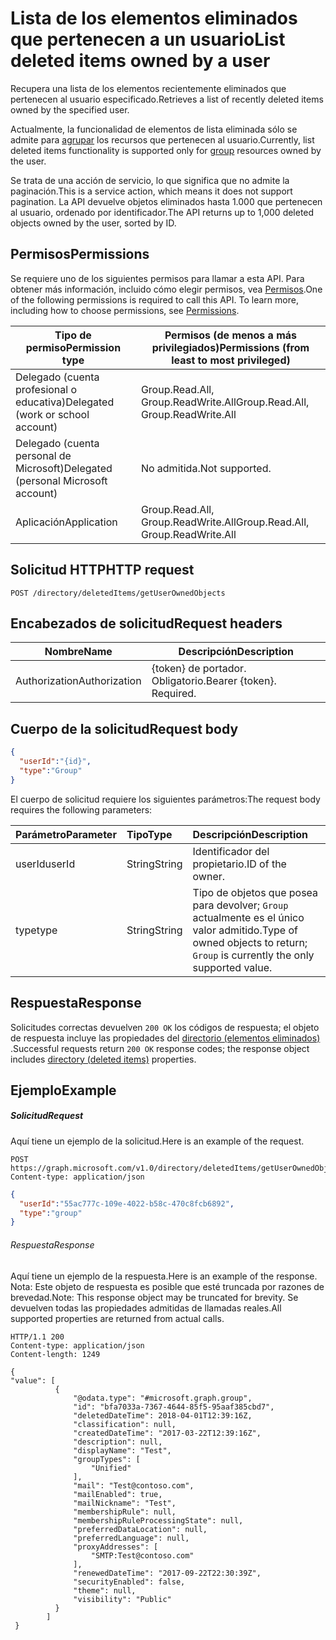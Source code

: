 # <a name="list-deleted-items-owned-by-a-user"></a><span data-ttu-id="863c4-101">**Lista de los elementos eliminados que pertenecen a un usuario**</span><span class="sxs-lookup"><span data-stu-id="863c4-101">**List deleted items owned by a user**</span></span>

<span data-ttu-id="863c4-102">Recupera una lista de los elementos recientemente eliminados que pertenecen al usuario especificado.</span><span class="sxs-lookup"><span data-stu-id="863c4-102">Retrieves a list of recently deleted items owned by the specified user.</span></span>  

<span data-ttu-id="863c4-103">Actualmente, la funcionalidad de elementos de lista eliminada sólo se admite para [agrupar](../resources/group.md) los recursos que pertenecen al usuario.</span><span class="sxs-lookup"><span data-stu-id="863c4-103">Currently, list deleted items functionality is supported only for [group](../resources/group.md) resources owned by the user.</span></span>

<span data-ttu-id="863c4-104">Se trata de una acción de servicio, lo que significa que no admite la paginación.</span><span class="sxs-lookup"><span data-stu-id="863c4-104">This is a service action, which means it does not support pagination.</span></span>  <span data-ttu-id="863c4-105">La API devuelve objetos eliminados hasta 1.000 que pertenecen al usuario, ordenado por identificador.</span><span class="sxs-lookup"><span data-stu-id="863c4-105">The API returns up to 1,000 deleted objects owned by the user, sorted by ID.</span></span>

## <a name="permissions"></a><span data-ttu-id="863c4-106">Permisos</span><span class="sxs-lookup"><span data-stu-id="863c4-106">Permissions</span></span>

<span data-ttu-id="863c4-p102">Se requiere uno de los siguientes permisos para llamar a esta API. Para obtener más información, incluido cómo elegir permisos, vea [Permisos](https://developer.microsoft.com/graph/docs/concepts/permissions_reference).</span><span class="sxs-lookup"><span data-stu-id="863c4-p102">One of the following permissions is required to call this API. To learn more, including how to choose permissions, see [Permissions](https://developer.microsoft.com/graph/docs/concepts/permissions_reference).</span></span>

| <span data-ttu-id="863c4-109">Tipo de permiso</span><span class="sxs-lookup"><span data-stu-id="863c4-109">Permission type</span></span> | <span data-ttu-id="863c4-110">Permisos (de menos a más privilegiados)</span><span class="sxs-lookup"><span data-stu-id="863c4-110">Permissions (from least to most privileged)</span></span> |
| --- | --- |
| <span data-ttu-id="863c4-111">Delegado (cuenta profesional o educativa)</span><span class="sxs-lookup"><span data-stu-id="863c4-111">Delegated (work or school account)</span></span> | <span data-ttu-id="863c4-112">Group.Read.All, Group.ReadWrite.All</span><span class="sxs-lookup"><span data-stu-id="863c4-112">Group.Read.All, Group.ReadWrite.All</span></span> |
| <span data-ttu-id="863c4-113">Delegado (cuenta personal de Microsoft)</span><span class="sxs-lookup"><span data-stu-id="863c4-113">Delegated (personal Microsoft account)</span></span> |  <span data-ttu-id="863c4-114">No admitida.</span><span class="sxs-lookup"><span data-stu-id="863c4-114">Not supported.</span></span> |
| <span data-ttu-id="863c4-115">Aplicación</span><span class="sxs-lookup"><span data-stu-id="863c4-115">Application</span></span> | <span data-ttu-id="863c4-116">Group.Read.All, Group.ReadWrite.All</span><span class="sxs-lookup"><span data-stu-id="863c4-116">Group.Read.All, Group.ReadWrite.All</span></span>  |

## <a name="http-request"></a><span data-ttu-id="863c4-117">Solicitud HTTP</span><span class="sxs-lookup"><span data-stu-id="863c4-117">HTTP request</span></span>

``` http
POST /directory/deletedItems/getUserOwnedObjects
```

## <a name="request-headers"></a><span data-ttu-id="863c4-118">Encabezados de solicitud</span><span class="sxs-lookup"><span data-stu-id="863c4-118">Request headers</span></span>

| <span data-ttu-id="863c4-119">Nombre</span><span class="sxs-lookup"><span data-stu-id="863c4-119">Name</span></span>          | <span data-ttu-id="863c4-120">Descripción</span><span class="sxs-lookup"><span data-stu-id="863c4-120">Description</span></span>               |
| ------------- | ------------------------- |
| <span data-ttu-id="863c4-121">Authorization</span><span class="sxs-lookup"><span data-stu-id="863c4-121">Authorization</span></span> | <span data-ttu-id="863c4-p103">{token} de portador. Obligatorio.</span><span class="sxs-lookup"><span data-stu-id="863c4-p103">Bearer {token}. Required.</span></span> |

## <a name="request-body"></a><span data-ttu-id="863c4-124">Cuerpo de la solicitud</span><span class="sxs-lookup"><span data-stu-id="863c4-124">Request body</span></span>

```json
{
  "userId":"{id}",
  "type":"Group"
}
```

<span data-ttu-id="863c4-125">El cuerpo de solicitud requiere los siguientes parámetros:</span><span class="sxs-lookup"><span data-stu-id="863c4-125">The request body requires the following parameters:</span></span>

| <span data-ttu-id="863c4-126">Parámetro</span><span class="sxs-lookup"><span data-stu-id="863c4-126">Parameter</span></span>    | <span data-ttu-id="863c4-127">Tipo</span><span class="sxs-lookup"><span data-stu-id="863c4-127">Type</span></span> |<span data-ttu-id="863c4-128">Descripción</span><span class="sxs-lookup"><span data-stu-id="863c4-128">Description</span></span>|
|:---------------|:--------|:----------|
|<span data-ttu-id="863c4-129">userId</span><span class="sxs-lookup"><span data-stu-id="863c4-129">userId</span></span>|<span data-ttu-id="863c4-130">String</span><span class="sxs-lookup"><span data-stu-id="863c4-130">String</span></span>|<span data-ttu-id="863c4-131">Identificador del propietario.</span><span class="sxs-lookup"><span data-stu-id="863c4-131">ID of the owner.</span></span>|
|<span data-ttu-id="863c4-132">type</span><span class="sxs-lookup"><span data-stu-id="863c4-132">type</span></span>|<span data-ttu-id="863c4-133">String</span><span class="sxs-lookup"><span data-stu-id="863c4-133">String</span></span>|<span data-ttu-id="863c4-134">Tipo de objetos que posea para devolver; `Group` actualmente es el único valor admitido.</span><span class="sxs-lookup"><span data-stu-id="863c4-134">Type of owned objects to return; `Group` is currently the only supported value.</span></span>|


## <a name="response"></a><span data-ttu-id="863c4-135">Respuesta</span><span class="sxs-lookup"><span data-stu-id="863c4-135">Response</span></span>

<span data-ttu-id="863c4-136">Solicitudes correctas devuelven `200 OK` los códigos de respuesta; el objeto de respuesta incluye las propiedades del [directorio (elementos eliminados)](../resources/directory.md) .</span><span class="sxs-lookup"><span data-stu-id="863c4-136">Successful requests return `200 OK` response codes; the response object includes [directory (deleted items)](../resources/directory.md) properties.</span></span>

## <a name="example"></a><span data-ttu-id="863c4-137">Ejemplo</span><span class="sxs-lookup"><span data-stu-id="863c4-137">Example</span></span>

##### <a name="request"></a><span data-ttu-id="863c4-138">Solicitud</span><span class="sxs-lookup"><span data-stu-id="863c4-138">Request</span></span>

<span data-ttu-id="863c4-139">Aquí tiene un ejemplo de la solicitud.</span><span class="sxs-lookup"><span data-stu-id="863c4-139">Here is an example of the request.</span></span>

``` http
POST https://graph.microsoft.com/v1.0/directory/deletedItems/getUserOwnedObjects
Content-type: application/json
```

``` json
{
  "userId":"55ac777c-109e-4022-b58c-470c8fcb6892",
  "type":"group"
}
```

###### <a name="response"></a><span data-ttu-id="863c4-140">Respuesta</span><span class="sxs-lookup"><span data-stu-id="863c4-140">Response</span></span>

<span data-ttu-id="863c4-141">Aquí tiene un ejemplo de la respuesta.</span><span class="sxs-lookup"><span data-stu-id="863c4-141">Here is an example of the response.</span></span> <span data-ttu-id="863c4-142">Nota: Este objeto de respuesta es posible que esté truncada por razones de brevedad.</span><span class="sxs-lookup"><span data-stu-id="863c4-142">Note: This response object may be truncated for brevity.</span></span> <span data-ttu-id="863c4-143">Se devuelven todas las propiedades admitidas de llamadas reales.</span><span class="sxs-lookup"><span data-stu-id="863c4-143">All supported properties are returned from actual calls.</span></span>

``` http
HTTP/1.1 200
Content-type: application/json
Content-length: 1249

{
"value": [
          {
              "@odata.type": "#microsoft.graph.group",
              "id": "bfa7033a-7367-4644-85f5-95aaf385cbd7",
              "deletedDateTime": 2018-04-01T12:39:16Z,
              "classification": null,
              "createdDateTime": "2017-03-22T12:39:16Z",
              "description": null,
              "displayName": "Test",
              "groupTypes": [
                  "Unified"
              ],
              "mail": "Test@contoso.com",
              "mailEnabled": true,
              "mailNickname": "Test",
              "membershipRule": null,
              "membershipRuleProcessingState": null,
              "preferredDataLocation": null,
              "preferredLanguage": null,
              "proxyAddresses": [
                  "SMTP:Test@contoso.com"
              ],
              "renewedDateTime": "2017-09-22T22:30:39Z",
              "securityEnabled": false,
              "theme": null,
              "visibility": "Public"
          } 
        ]
 }
```


